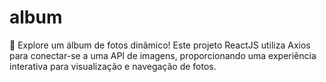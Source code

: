# album
📸 Explore um álbum de fotos dinâmico! Este projeto ReactJS utiliza Axios para conectar-se a uma API de imagens, proporcionando uma experiência interativa para visualização e navegação de fotos.

